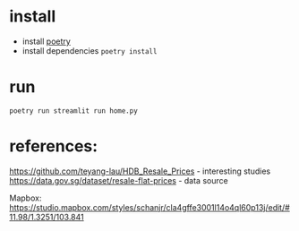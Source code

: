 # install 
- install [poetry](https://python-poetry.org/docs/)
- install dependencies `poetry install`

# run
`poetry run streamlit run home.py`

# references:
https://github.com/teyang-lau/HDB_Resale_Prices - interesting studies
https://data.gov.sg/dataset/resale-flat-prices - data source

Mapbox:
https://studio.mapbox.com/styles/schanjr/cla4gffe3001l14o4ql60p13j/edit/#11.98/1.3251/103.841